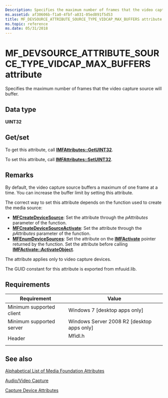 ```yaml
---
Description: Specifies the maximum number of frames that the video capture source will buffer.
ms.assetid: af30606b-f1a0-4fbf-a831-05ed891f5d53
title: MF_DEVSOURCE_ATTRIBUTE_SOURCE_TYPE_VIDCAP_MAX_BUFFERS attribute (Mfidl.h)
ms.topic: reference
ms.date: 05/31/2018
---
```


# MF\_DEVSOURCE\_ATTRIBUTE\_SOURCE\_TYPE\_VIDCAP\_MAX\_BUFFERS attribute

Specifies the maximum number of frames that the video capture source will buffer.

## Data type

**UINT32**

## Get/set

To get this attribute, call [**IMFAttributes::GetUINT32**](/windows/desktop/api/mfobjects/nf-mfobjects-imfattributes-getuint32).

To set this attribute, call [**IMFAttributes::SetUINT32**](/windows/desktop/api/mfobjects/nf-mfobjects-imfattributes-setuint32).

## Remarks

By default, the video capture source buffers a maximum of one frame at a time. You can increase the buffer limit by setting this attribute.

The correct way to set this attribute depends on the function used to create the media source:

-   [**MFCreateDeviceSource**](/windows/desktop/api/mfidl/nf-mfidl-mfcreatedevicesource): Set the attribute through the *pAttributes* parameter of the function.
-   [**MFCreateDeviceSourceActivate**](/windows/desktop/api/mfidl/nf-mfidl-mfcreatedevicesourceactivate): Set the attribute through the *pAttributes* parameter of the function.
-   [**MFEnumDeviceSources**](/windows/desktop/api/mfidl/nf-mfidl-mfenumdevicesources): Set the attribute on the [**IMFActivate**](/windows/desktop/api/mfobjects/nn-mfobjects-imfactivate) pointer returned by the function. Set the attribute before calling [**IMFActivate::ActivateObject**](/windows/desktop/api/mfobjects/nf-mfobjects-imfactivate-activateobject).

The attribute applies only to video capture devices.

The GUID constant for this attribute is exported from mfuuid.lib.

## Requirements



| Requirement | Value |
|-------------------------------------|------------------------------------------------------------------------------------|
| Minimum supported client<br/> | Windows 7 \[desktop apps only\]<br/>                                         |
| Minimum supported server<br/> | Windows Server 2008 R2 \[desktop apps only\]<br/>                            |
| Header<br/>                   | <dl> <dt>Mfidl.h</dt> </dl> |



## See also

<dl> <dt>

[Alphabetical List of Media Foundation Attributes](alphabetical-list-of-media-foundation-attributes.md)
</dt> <dt>

[Audio/Video Capture](audio-video-capture.md)
</dt> <dt>

[Capture Device Attributes](capture-device-attributes.md)
</dt> </dl>

 

 




